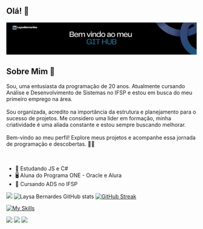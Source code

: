 ## Olá! 👋
![Texto Alternativo](src/fundo.png)

## Sobre Mim 🌟

<div>
Sou, uma entusiasta da programação de 20 anos. Atualmente cursando Análise e Desenvolvimento de Sistemas no IFSP e estou em busca do meu primeiro emprego na área.
<br><br>
Sou organizada, acredito na importância da estrutura e planejamento para o sucesso de projetos. Me considero uma líder em formação, minha criatividade é uma aliada constante e estou sempre buscando melhorar.
<br><br>
Bem-vindo ao meu perfil! Explore meus projetos e acompanhe essa jornada de programação e descobertas. 🚀🌟
</div>
<br><br>


- 🌱 Estudando JS e C#
- 🖥️ Aluna do Programa ONE - Oracle e Alura
- 💚 Cursando ADS no IFSP

<div>
  <a href:"https://https://github.com/Laysabernardes">
  <!--<img height="130em" src="https://github-readme-stats.vercel.app/api?username=LaysaBernardes&show_icons=true&hide=contribs,prs&cache_seconds=86400&theme=dracula&include_all_commits-true&count_"/>-->
  <img height="133em" src="https://github-readme-stats.vercel.app/api/top-langs/?username=Laysabernardes&layout=compact&langs_counts=16&theme=transparent"/>
  <img height="133em" src="https://github-readme-stats.vercel.app/api?username=laysabernardes&show_icons=true&theme=transparent" alt="Laysa Bernardes GitHub stats">
  <a href="https://git.io/streak-stats"><img height="240em" src="https://streak-stats.demolab.com?user=Laysabernardes&theme=transparent&hide_border=" alt="GitHub Streak" /></a>
    <!--https://streak-stats.demolab.com/demo/?user=Laysabernardes&theme=transparent&hide_border=falso&border_radius=4.5&locale=en&date_format=&mode=daily&exclude_days=&sections=total%2Ccurrent%2Clongest&card_width=495&type=svg&background-type=solid&properties=fundo -->
</div>


[![My Skills](https://skillicons.dev/icons?i=js,html,css,bootstrap,figma,react,nodejs,express,mongodb,cs,mysql)](https://skillicons.dev)
<!-- https://github.com/tandpfun/skill-icons -->

<div> 
  <a href="https://instagram.com/laysa_bernardes" target="_blank"><img src="https://img.shields.io/badge/-Instagram-%23E4405F?style=for-the-badge&logo=instagram&logoColor=white" target="_blank"></a>
  <a href = "mailto:laysabernardes.ads@gmail.com"><img src="https://img.shields.io/badge/-Gmail-%23333?style=for-the-badge&logo=gmail&logoColor=white" target="_blank"></a>
  <a href="https://www.linkedin.com/in/laysabernardes/" target="_blank"><img src="https://img.shields.io/badge/-LinkedIn-%230077B5?style=for-the-badge&logo=linkedin&logoColor=white" target="_blank"></a> 
</div>

